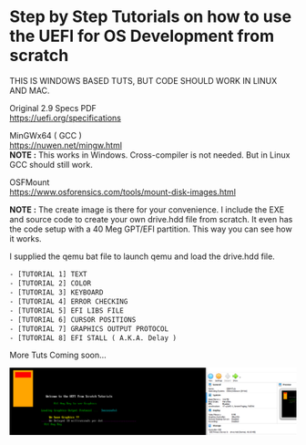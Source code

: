 # Step by Step Tutorials on how to use the UEFI for OS Development from scratch

THIS IS WINDOWS BASED TUTS, BUT CODE SHOULD WORK IN LINUX AND MAC.  

Original 2.9 Specs PDF  
https://uefi.org/specifications 

MinGWx64 ( GCC )  
https://nuwen.net/mingw.html  
**NOTE :** This works in Windows. Cross-compiler is not needed. But in Linux GCC should still work.  

OSFMount  
https://www.osforensics.com/tools/mount-disk-images.html  

**NOTE :** The create image is there for your convenience. I include the EXE and source code to create your own drive.hdd file from scratch. It even has the code setup with a 40 Meg GPT/EFI partition. This way you can see how it works.  

I supplied the qemu bat file to launch qemu and load the drive.hdd file.  

    - [TUTORIAL 1] TEXT  
    - [TUTORIAL 2] COLOR  
    - [TUTORIAL 3] KEYBOARD  
    - [TUTORIAL 4] ERROR CHECKING  
    - [TUTORIAL 5] EFI LIBS FILE 
    - [TUTORIAL 6] CURSOR POSITIONS 
    - [TUTORIAL 7] GRAPHICS OUTPUT PROTOCOL  
    - [TUTORIAL 8] EFI STALL ( A.K.A. Delay )    

More Tuts Coming soon...  


![Current Progress](progress.png)  

